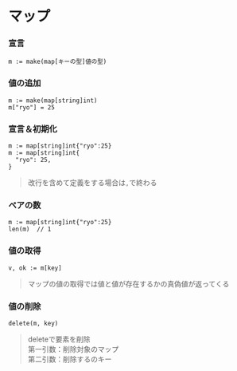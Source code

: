 # マップ
### 宣言
```
m := make(map[キーの型]値の型)
```
### 値の追加
```
m := make(map[string]int)
m["ryo"] = 25
```
### 宣言＆初期化
```
m := map[string]int{"ryo":25}
m := map[string]int{
  "ryo": 25,
}
```
> 改行を含めて定義をする場合は`,`で終わる  
### ペアの数
```
m := map[string]int{"ryo":25}
len(m)  // 1
```
### 値の取得
```
v, ok := m[key]
```
> マップの値の取得では値と値が存在するかの真偽値が返ってくる  
### 値の削除
```
delete(m, key)
```
> deleteで要素を削除  
>  第一引数：削除対象のマップ  
>  第二引数：削除するのキー  
